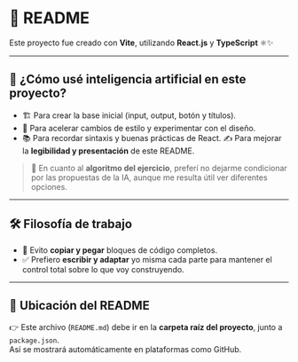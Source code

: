 # 📘 README  

Este proyecto fue creado con **Vite**, utilizando **React.js** y **TypeScript** ⚛️✨  

---

## 🤖 ¿Cómo usé inteligencia artificial en este proyecto?  

- 🏗️ Para crear la base inicial (input, output, botón y títulos).  
- 🎨 Para acelerar cambios de estilo y experimentar con el diseño.  
- 📚 Para recordar sintaxis y buenas prácticas de React. 
✍️ Para mejorar la **legibilidad y presentación** de este README. 

> 🧠 En cuanto al **algoritmo del ejercicio**, preferí no dejarme condicionar por las propuestas de la IA, aunque me resulta útil ver diferentes opciones.  

---

## 🛠️ Filosofía de trabajo  

- 🚫 Evito **copiar y pegar** bloques de código completos.  
- ✅ Prefiero **escribir y adaptar** yo misma cada parte para mantener el control total sobre lo que voy construyendo.  

---

## 📂 Ubicación del README  

👉 Este archivo (`README.md`) debe ir en la **carpeta raíz del proyecto**, junto a `package.json`.  
Así se mostrará automáticamente en plataformas como GitHub.  
